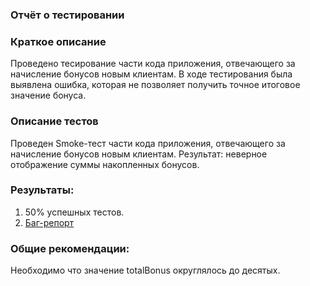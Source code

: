### Отчёт о тестировании
### Краткое описание
Проведено тесирование части кода приложения, отвечающего за начисление бонусов новым клиентам.
В ходе тестирования была выявлена ошибка, которая не позволяет получить точное итоговое значение бонуса.
### Описание тестов
Проведен Smoke-тест части кода приложения, отвечающего за начисление бонусов новым клиентам.
Результат: неверное отображение суммы накопленных бонусов.
### Результаты:
1. 50% успешных тестов.
2. [Баг-репорт](https://github.com/ktonyi/Precision/issues/1)

### Общие рекомендации:
Необходимо что значение totalBonus округлялось до десятых.


